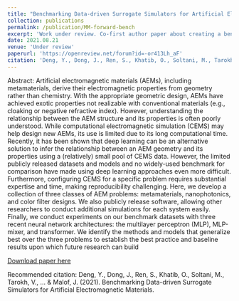 ```yaml
---
title: "Benchmarking Data-driven Surrogate Simulators for Artificial Electromagnetic Materials" 
collection: publications
permalink: /publication/MM-forward-bench
excerpt: 'Work under review. Co-first author paper about creating a benchmark suite for easy benchmarking of the forward mapping of the AEM property emulator'
date: 2021.08.21
venue: 'Under review'
paperurl: 'https://openreview.net/forum?id=-or413Lh_aF'
citation: 'Deng, Y., Dong, J., Ren, S., Khatib, O., Soltani, M., Tarokh, V., ... & Malof, J. (2021). Benchmarking Data-driven Surrogate Simulators for Artificial Electromagnetic Materials.'
---
```

Abstract: Artificial electromagnetic materials (AEMs), including metamaterials, derive their electromagnetic properties from geometry rather than chemistry. With the appropriate geometric design, AEMs have achieved exotic properties not realizable with conventional materials (e.g., cloaking or negative refractive index). However, understanding the relationship between the AEM structure and its properties is often poorly understood. While computational electromagnetic simulation (CEMS) may help design new AEMs, its use is limited due to its long computational time. Recently, it has been shown that deep learning can be an alternative solution to infer the relationship between an AEM geometry and its properties using a (relatively) small pool of CEMS data. However, the limited publicly released datasets and models and no widely-used benchmark for comparison have made using deep learning approaches even more difficult. Furthermore, configuring CEMS for a specific problem requires substantial expertise and time, making reproducibility challenging. Here, we develop a collection of three classes of AEM problems: metamaterials, nanophotonics, and color filter designs. We also publicly release software, allowing other researchers to conduct additional simulations for each system easily. Finally, we conduct experiments on our benchmark datasets with three recent neural network architectures: the multilayer perceptron (MLP), MLP-mixer, and transformer. We identify the methods and models that generalize best over the three problems to establish the best practice and baseline results upon which future research can build 

[Download paper here](https://onlinelibrary.wiley.com/doi/full/10.1002/adfm.202101748)

Recommended citation: Deng, Y., Dong, J., Ren, S., Khatib, O., Soltani, M., Tarokh, V., ... & Malof, J. (2021). Benchmarking Data-driven Surrogate Simulators for Artificial Electromagnetic Materials. 
